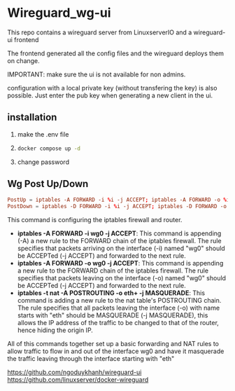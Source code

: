 # Wireguard_wg-ui

This repo contains a wireguard server from LinuxserverIO and a wireguard-ui frontend

The frontend generated all the config files and the wireguard deploys them on change.

IMPORTANT: make sure the ui is not available for non admins.

configuration with a local private key (without transfering the key) is also possible. Just enter the pub key when generating a new client in the ui.

## installation

1. make the .env file
2.  ```sh
    docker compose up -d
    ```
3. change password

## Wg Post Up/Down

```wg.conf
PostUp = iptables -A FORWARD -i %i -j ACCEPT; iptables -A FORWARD -o %i -j ACCEPT; iptables -t nat -A POSTROUTING -o eth+ -j MASQUERADE
PostDown = iptables -D FORWARD -i %i -j ACCEPT; iptables -D FORWARD -o %i -j ACCEPT; iptables -t nat -D POSTROUTING -o eth+ -j MASQUERADE
```
This command is configuring the iptables firewall and router.

- **iptables -A FORWARD -i wg0 -j ACCEPT**: This command is appending (-A) a new rule to the FORWARD chain of the iptables firewall. The rule specifies that packets arriving on the interface (-i) named "wg0" should be ACCEPTed (-j ACCEPT) and forwarded to the next rule.
- **iptables -A FORWARD -o wg0 -j ACCEPT**: This command is appending a new rule to the FORWARD chain of the iptables firewall. The rule specifies that packets leaving on the interface (-o) named "wg0" should be ACCEPTed (-j ACCEPT) and forwarded to the next rule.
- **iptables -t nat -A POSTROUTING -o eth+ -j MASQUERADE**: This command is adding a new rule to the nat table's POSTROUTING chain. The rule specifies that all packets leaving the interface (-o) with name starts with "eth" should be MASQUERADE (-j MASQUERADE), this allows the IP address of the traffic to be changed to that of the router, hence hiding the origin IP.

All of this commands together set up a basic forwarding and NAT rules to allow traffic to flow in and out of the interface wg0 and have it masquerade the traffic leaving through the interface starting with "eth"


https://github.com/ngoduykhanh/wireguard-ui
https://github.com/linuxserver/docker-wireguard